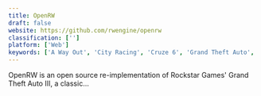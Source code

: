 ```yaml
---
title: OpenRW
draft: false 
website: https://github.com/rwengine/openrw
classification: ['']
platform: ['Web']
keywords: ['A Way Out', 'City Racing', 'Cruze 6', 'Grand Theft Auto', 'L.A. Noire', 'Multi Theft Auto', 'Overwatch', 'Prototype', 'Rampage Road', 'Retro City Rampage DX', 'Sleeping Dogs', 'Speed Dreams', 'Sunset Overdrive', 'SuperTuxKart', 'TORCS', 'Thief', 'Tokyo 42', 'Watch Dogs']
---
```

OpenRW is an open source re-implementation of Rockstar Games' Grand Theft Auto III, a classic...